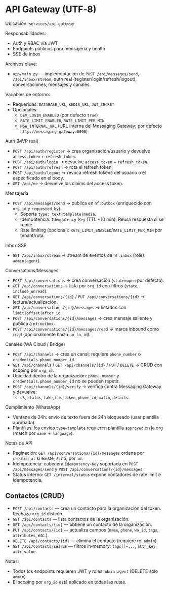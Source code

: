 # API Gateway (UTF‑8)

Ubicación: `services/api-gateway`

Responsabilidades:
- Auth y RBAC vía JWT
- Endpoints públicos para mensajería y health
- SSE de inbox

Archivos clave:
- `app/main.py` — implementación de `POST /api/messages/send`, `/api/inbox/stream`, auth real (register/login/refresh/logout), conversaciones, mensajes y canales.

Variables de entorno:
- Requeridas: `DATABASE_URL`, `REDIS_URL`, `JWT_SECRET`
- Opcionales:
  - `DEV_LOGIN_ENABLED` (por defecto `true`)
  - `RATE_LIMIT_ENABLED`, `RATE_LIMIT_PER_MIN`
  - `MGW_INTERNAL_URL` (URL interna del Messaging Gateway; por defecto `http://messaging-gateway:8000`)

Auth (MVP real)
- `POST /api/auth/register` → crea organización/usuario y devuelve `access_token` + `refresh_token`.
- `POST /api/auth/login` → devuelve `access_token` + `refresh_token`.
- `POST /api/auth/refresh` → rota el refresh token.
- `POST /api/auth/logout` → revoca refresh tokens del usuario o el especificado en el body.
- `GET /api/me` → devuelve los claims del access token.

Mensajería
- `POST /api/messages/send` → publica en `nf:outbox` (enriquecido con `org_id` y `requested_by`).
  - Soporta `type: text|template|media`.
  - Idempotencia: `Idempotency-Key` (TTL ~10 min). Reusa respuesta si se repite.
  - Rate limiting (opcional): `RATE_LIMIT_ENABLED`/`RATE_LIMIT_PER_MIN` por tenant/ruta.

Inbox SSE
- `GET /api/inbox/stream` → stream de eventos de `nf:inbox` (roles `admin|agent`).

Conversations/Messages
- `POST /api/conversations` → crea conversación (`state=open` por defecto).
- `GET /api/conversations` → lista por `org_id` con filtros (`state`, `include_unread`).
- `GET /api/conversations/{id}` / `PUT /api/conversations/{id}` → lectura/actualización.
- `GET /api/conversations/{id}/messages` → listados con `limit|offset|after_id`.
- `POST /api/conversations/{id}/messages` → crea mensaje saliente y publica a `nf:outbox`.
- `POST /api/conversations/{id}/messages/read` → marca inbound como `read` (opcionalmente hasta `up_to_id`).

Canales (WA Cloud / Bridge)
- `POST /api/channels` → crea un canal; requiere `phone_number` o `credentials.phone_number_id`.
- `GET /api/channels` / `GET /api/channels/{id}` / `PUT` / `DELETE` → CRUD con scoping por `org_id`.
- Unicidad dentro de la organización: `phone_number` y `credentials.phone_number_id` no se pueden repetir.
- `POST /api/channels/{id}/verify` → verifica contra Messaging Gateway y devuelve:
  - `ok`, `status`, `fake`, `has_token`, `phone_id`, `match`, `details`.

Cumplimiento (WhatsApp)
- Ventana de 24h: envío de texto fuera de 24h bloqueado (usar plantilla aprobada).
- Plantillas: los envíos `type=template` requieren plantilla `approved` en la org (match por `name + language`).

Notas de API
- Paginación: `GET /api/conversations/{id}/messages` ordena por `created_at` si existe; si no, por `id`.
- Idempotencia: cabecera `Idempotency-Key` soportada en `POST /api/messages/send` y `POST /api/conversations/{id}/messages`.
- Status interno: `GET /internal/status` expone contadores de rate limit e idempotencia.

Contactos (CRUD)
----------------

- `POST /api/contacts` — crea un contacto para la organización del token. Rechaza `org_id` distinto.
- `GET /api/contacts` — lista contactos de la organización.
- `GET /api/contacts/{id}` — obtiene un contacto de la organización.
- `PUT /api/contacts/{id}` — actualiza campos (`name`, `phone`, `wa_id`, `tags`, `attributes`, etc.).
- `DELETE /api/contacts/{id}` — elimina el contacto (requiere rol `admin`).
- `GET /api/contacts/search` — filtros in‑memory: `tags[]=...`, `attr_key`, `attr_value`.

Notas:
- Todos los endpoints requieren JWT y roles `admin|agent` (DELETE sólo `admin`).
- El scoping por `org_id` está aplicado en todas las rutas.
